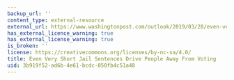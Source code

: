 ```yaml
---
backup_url: ''
content_type: external-resource
external_url: https://www.washingtonpost.com/outlook/2019/03/28/even-very-short-jail-sentences-drive-people-away-voting/
has_external_licence_warning: true
has_external_license_warning: true
is_broken: ''
license: https://creativecommons.org/licenses/by-nc-sa/4.0/
title: Even Very Short Jail Sentences Drive People Away From Voting
uid: 3b919f52-ad6b-4e61-bcdc-050fb4c51a48
---
```


